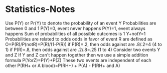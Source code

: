 # Statistics-Notes

  Use P(Y) or Pr(Y) to denote the probability of an event Y
  Probabilities are between 0 and 1
    P(Y)=0, event never happens
    P(Y)=1, event always happens
  Sum of probabilities of all possible outcomes is 1 Y+notY=1
  Probabilities are related to odds
    odds in favor of event R are defined as O=P(R)/P(notR)=P(R)/(1-P(R))
    if P(R)=.2, then odds against are .8/.2=4 (4 to 1)
    if P(R)=.8, then odds against are .2/.8=.25 (1 to 4)
  Consider two events Y and Z
    If Y and Z can't happen together then we use a simple addition formula P(YorZ)=P(Y)+P(Z)
    These two events are independent of each other
    P(RH+ or A blood)=P(RH+) + P(A) - P(RH+ and A)
  
